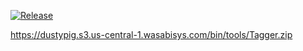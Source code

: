 [![Release](https://github.com/dustypigtv/TaggerCLI/actions/workflows/release.yml/badge.svg)](https://github.com/dustypigtv/TaggerCLI/actions/workflows/release.yml)

https://dustypig.s3.us-central-1.wasabisys.com/bin/tools/Tagger.zip
